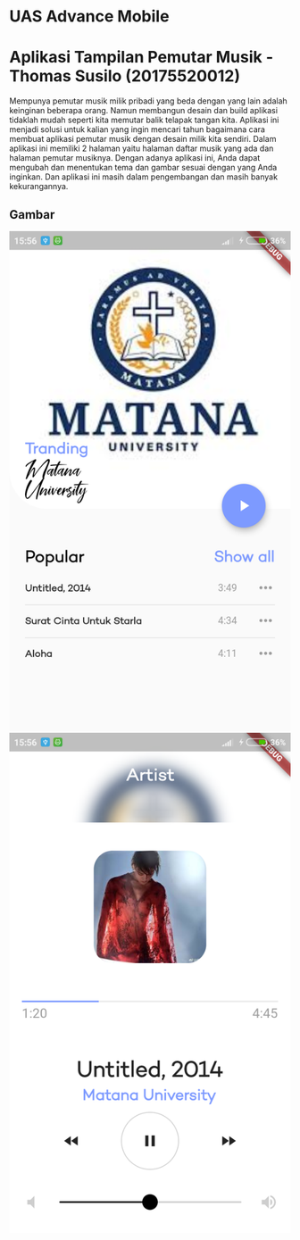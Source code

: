 # UAS Advance Mobile
# Aplikasi Tampilan Pemutar Musik - Thomas Susilo (20175520012)

Mempunya pemutar musik milik pribadi yang beda dengan yang lain adalah keinginan beberapa orang. Namun membangun desain dan build aplikasi tidaklah mudah seperti kita memutar balik telapak tangan kita.
Aplikasi ini menjadi solusi untuk kalian yang ingin mencari tahun bagaimana cara membuat aplikasi pemutar musik dengan desain milik kita sendiri. Dalam aplikasi ini memiliki 2 halaman yaitu halaman daftar musik yang ada dan halaman pemutar musiknya. Dengan adanya aplikasi ini, Anda dapat mengubah dan menentukan tema dan gambar sesuai dengan yang Anda inginkan. Dan aplikasi ini masih dalam pengembangan dan masih banyak kekurangannya.

## Gambar

![alt text](https://github.com/ThomasSusilo/aplikasi-musik/blob/master/Screen1.png)
![alt text](https://github.com/ThomasSusilo/aplikasi-musik/blob/master/Screen2.png)
